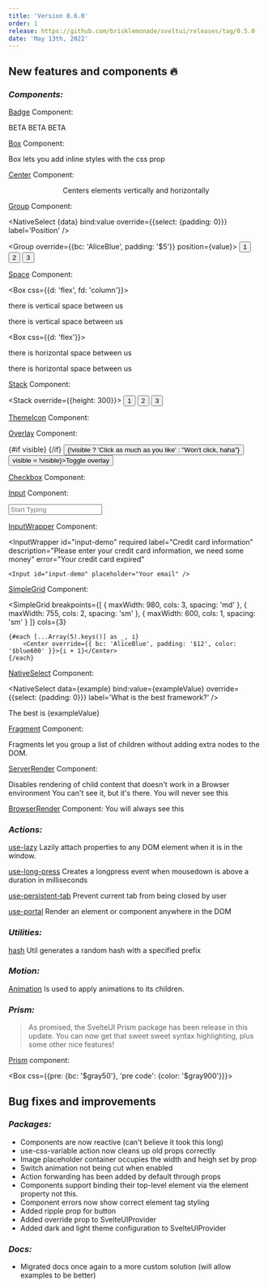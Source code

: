 ```yaml
---
title: 'Version 0.6.0'
order: 1
release: https://github.com/brisklemonade/sveltui/releases/tag/0.5.0
date: 'May 13th, 2022'
---
```


<script>
    import { Badge, Box, Center, Group, Space, Stack, ThemeIcon, Overlay, Checkbox, Input, InputWrapper, SimpleGrid, NativeSelect, Fragment, ServerRender, BrowserRender, Button, Text } from '@svelteuidev/core'
    import { Prism } from '@svelteuidev/prism'
    import { MinorHeading } from 'components'
	import { Calendar, MagnifyingGlass } from "radix-icons-svelte";

    let code = `
		const a = 2;
		const b = 2;

		console.log(a + b);

		// this is a function
		async function add(a, b) {
			return a + b;
		}
		await add(a, b);
	`;

	const boxStyle = {
		backgroundColor: '$gray50',
		textAlign: 'center',
		padding: '$14',
		borderRadius: '$md',
		cursor: 'pointer',

		'&:hover': {
			backgroundColor: '$gray100',
		},
	}

	let visible
	const example = ['Svelte', 'React', 'Vue', 'Angular']
	const data = ['left', 'right', 'center', 'apart']
	$: value = 'left'
	$: exampleValue = 'Svelte'
</script>

<MinorHeading />

## New features and components 🔥

### _Components:_

<Stack>

[Badge](core/badge) Component:

<Group>
	<Badge>BETA</Badge>
	<Badge variant='outline'>BETA</Badge>
	<Badge variant='gradient'>BETA</Badge>
</Group>

[Box](core/box) Component:

<Box css={boxStyle}>
	Box lets you add inline styles with the css prop
</Box>

[Center](core/center) Component:

<Center override={{bc: 'AliceBlue', py: '$20'}}>
	<p>Centers elements vertically and horizontally</p>
</Center>

[Group](core/group) Component:

<NativeSelect
{data}
bind:value
override={{select: {padding: 0}}}
label='Position'
/>

<Group override={{bc: 'AliceBlue', padding: '$5'}} position={value}>
<Button variant="outline">1</Button>
<Button variant="outline">2</Button>
<Button variant="outline">3</Button>
</Group>

[Space](core/space) Component:

<Box css={{d: 'flex', fd: 'column'}}>
<p>there is vertical space between us</p>
<Space h='sm' />
<p>there is vertical space between us</p>
</Box>

<Box css={{d: 'flex'}}>
<p>there is horizontal space between us</p>
<Space w='md' />
<p>there is horizontal space between us</p>
</Box>

[Stack](core/stack) Component:

<Stack override={{height: 300}}>
<Button variant="outline">1</Button>
<Button variant="outline">2</Button>
<Button variant="outline">3</Button>
</Stack>

[ThemeIcon](core/theme-icon) Component:

<Group>
	<ThemeIcon variant="outline" radius="xl" size="xl" color="violet"><Calendar size={20} /></ThemeIcon>
	<ThemeIcon variant="light" color="red"><Calendar /></ThemeIcon>
	<ThemeIcon variant="gradient"><Calendar /></ThemeIcon>
</Group>

[Overlay](core/overlay) Component:

<Stack override={{}} justify='start'>
	<Box css={{ h: 100, position: 'relative' }}>
		{#if visible}
		<Overlay opacity={0.6} color="#000" zIndex={5} />
		{/if}
		<Button color={visible ? 'red' : 'teal'}>
			{!visible ? 'Click as much as you like' : "Won't click, haha"}
		</Button>
	</Box>
	<Box>
		<Button on:click={() => visible = !visible}>Toggle overlay</Button>
	</Box>
</Stack>

[Checkbox](core/checkbox) Component:

<Checkbox label='Accept these terms without reading' />

[Input](core/input) Component:

<Input 
	icon={MagnifyingGlass} 
	placeholder='Start Typing' 
	rightSectionWidth={70}
/>

[InputWrapper](core/input-wrapper) Component:

<InputWrapper
id="input-demo"
required
label="Credit card information"
description="Please enter your credit card information, we need some money"
error="Your credit card expired"

>

    <Input id="input-demo" placeholder="Your email" />

</InputWrapper>

[SimpleGrid](core/simple-grid) Component:

<SimpleGrid
breakpoints={[
{ maxWidth: 980, cols: 3, spacing: 'md' },
{ maxWidth: 755, cols: 2, spacing: 'sm' },
{ maxWidth: 600, cols: 1, spacing: 'sm' }
]}
cols={3}

>

    {#each [...Array(5).keys()] as _, i}
    	<Center override={{ bc: 'AliceBlue', padding: '$12', color: '$blue600' }}>{i + 1}</Center>
    {/each}

</SimpleGrid>

[NativeSelect](core/native-select) Component:

<NativeSelect
data={example}
bind:value={exampleValue}
override={{select: {padding: 0}}}
label='What is the best framework?'
/>

<Text>The best is <Text root='span' inline variant='gradient'>{exampleValue}</Text></Text>

[Fragment](core/fragment) Component:

<Fragment>
	Fragments let you group a list of children without adding extra nodes to the DOM.
</Fragment>

[ServerRender](core/server-render) Component:

<Fragment>
	Disables rendering of child content that doesn't work in a Browser environment
</Fragment>
<Fragment>
	You can't see it, but it's there.
</Fragment>
<ServerRender>
	You will never see this
</ServerRender>

[BrowserRender](core/browser-render) Component:
<Box>
<Space h='lg' />
<BrowserRender>
You will always see this
</BrowserRender>
</Box>

</Stack>

### _Actions:_

[use-lazy](/actions/use-lazy) Lazily attach properties to any DOM element when it is in the window.

[use-long-press](/actions/use-long-press) Creates a longpress event when mousedown is above a duration in milliseconds

[use-persistent-tab](/actions/use-persistent-tab) Prevent current tab from being closed by user

[use-portal](/actions/use-portal) Render an element or component anywhere in the DOM

### _Utilities:_

[hash](/utilities/hash) Util generates a random hash with a specified prefix

### _Motion:_

[Animation](/motion/animation) Is used to apply animations to its children.

### _Prism:_

> As promised, the SvelteUI Prism package has been release in this update. You can now get that sweet sweet syntax highlighting, plus some other nice features!

[Prism](/others/prism) component:

<Box css={{pre: {bc: '$gray50'}, 'pre code': {color: '$gray900'}}}>
<Prism code={code} />
</Box>

## Bug fixes and improvements

### _Packages:_

- Components are now reactive (can't believe it took this long)
- use-css-variable action now cleans up old props correctly
- Image placeholder container occupies the width and heigh set by prop
- Switch animation not being cut when enabled
- Action forwarding has been added by default through props
- Components support binding their top-level element via the element property not this.
- Component errors now show correct element tag styling
- Added ripple prop for button
- Added override prop to SvelteUIProvider
- Added dark and light theme configuration to SvelteUIProvider

### _Docs:_

- Migrated docs once again to a more custom solution (will allow examples to be better)

<br />
